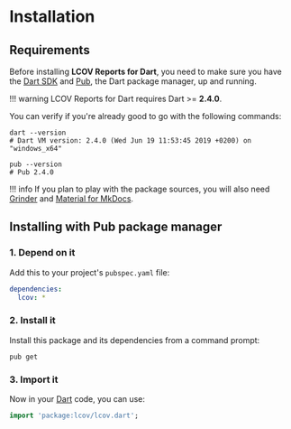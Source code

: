 # Installation

## Requirements
Before installing **LCOV Reports for Dart**, you need to make sure you have the [Dart SDK](https://dart.dev/tools/sdk)
and [Pub](https://dart.dev/tools/pub/cmd), the Dart package manager, up and running.

!!! warning
    LCOV Reports for Dart requires Dart >= **2.4.0**.

You can verify if you're already good to go with the following commands:

```shell
dart --version
# Dart VM version: 2.4.0 (Wed Jun 19 11:53:45 2019 +0200) on "windows_x64"

pub --version
# Pub 2.4.0
```

!!! info
    If you plan to play with the package sources, you will also need
    [Grinder](https://google.github.io/grinder.dart) and [Material for MkDocs](https://squidfunk.github.io/mkdocs-material).

## Installing with Pub package manager

### 1. Depend on it
Add this to your project's `pubspec.yaml` file:

```yaml
dependencies:
  lcov: *
```

### 2. Install it
Install this package and its dependencies from a command prompt:

```shell
pub get
```

### 3. Import it
Now in your [Dart](https://dart.dev) code, you can use:

```dart
import 'package:lcov/lcov.dart';
```
